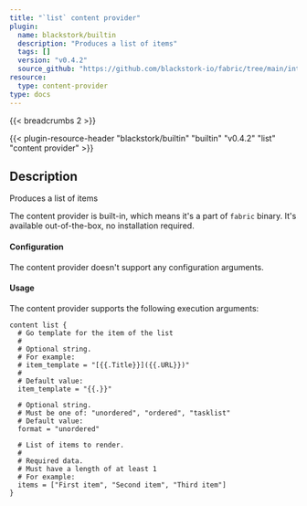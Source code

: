 ```yaml
---
title: "`list` content provider"
plugin:
  name: blackstork/builtin
  description: "Produces a list of items"
  tags: []
  version: "v0.4.2"
  source_github: "https://github.com/blackstork-io/fabric/tree/main/internal/builtin/"
resource:
  type: content-provider
type: docs
---
```


{{< breadcrumbs 2 >}}

{{< plugin-resource-header "blackstork/builtin" "builtin" "v0.4.2" "list" "content provider" >}}

## Description
Produces a list of items

The content provider is built-in, which means it's a part of `fabric` binary. It's available out-of-the-box, no installation required.


#### Configuration

The content provider doesn't support any configuration arguments.

#### Usage

The content provider supports the following execution arguments:

```hcl
content list {
  # Go template for the item of the list
  #
  # Optional string.
  # For example:
  # item_template = "[{{.Title}}]({{.URL}})"
  # 
  # Default value:
  item_template = "{{.}}"

  # Optional string.
  # Must be one of: "unordered", "ordered", "tasklist"
  # Default value:
  format = "unordered"

  # List of items to render.
  #
  # Required data.
  # Must have a length of at least 1
  # For example:
  items = ["First item", "Second item", "Third item"]
}
```

